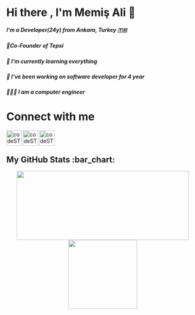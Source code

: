 <h1> Hi there , I'm Memiş Ali 👋</h1> 

 <h5>I'm a Developer(24y) from Ankara, Turkey 🇹🇷</h5>
 
 <h5>🔭Co-Founder of Tepsi</h5>
 
 <h5>🌱 I’m currently learning everything</h5> 
 
 <h5>👯 I’ve been working on software developer for 4 year</h5>
 
 <h5>👩🏻‍💻 I am a computer engineer</h5>
 
 
 
 
 
 
<h1> Connect with me</h1> 

<a href="https://twitter.com/memisalitufan" rel="nofollow"><img align="left" alt="codeSTACKr | Twitter" width="40px" src="https://raw.githubusercontent.com/rahuldkjain/github-profile-readme-generator/master/src/images/icons/Social/twitter.svg" style="max-width: 200%;"></a>

<a href="https://www.linkedin.com/in/tufanmmsali/" rel="nofollow"><img align="left" alt="codeSTACKr | LinkedIn" width="40px" src="https://raw.githubusercontent.com/rahuldkjain/github-profile-readme-generator/master/src/images/icons/Social/linked-in-alt.svg" style="max-width: 200%;"></a>


<a href="https://www.instagram.com/memisalitufan" rel="nofollow"><img align="left" alt="codeSTACKr | Instagram" width="40px" src="https://raw.githubusercontent.com/rahuldkjain/github-profile-readme-generator/master/src/images/icons/Social/instagram.svg" style="max-width: 200%;"></a>
<br/>
<br/>
<h2>My GitHub Stats :bar_chart:</h2>


<p align="center">
  <img src="https://github-readme-stats.vercel.app/api?username=Tufan17&show_icons=true&theme=tokyonight" width="450" height="180"> 
 <img src="https://github-readme-stats.vercel.app/api/top-langs/?username=Tufan17&layout=compact&theme=tokyonight" height="180">
</p>



